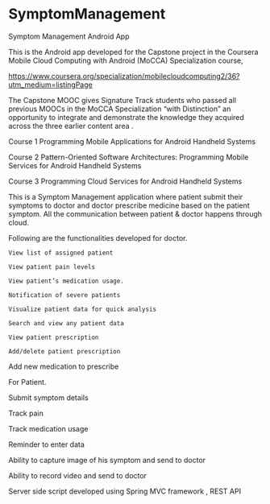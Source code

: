 # SymptomManagement
Symptom Management Android App

This is the Android app  developed for the Capstone project in the Coursera Mobile Cloud Computing with Android (MoCCA) Specialization course, 

https://www.coursera.org/specialization/mobilecloudcomputing2/36?utm_medium=listingPage

The Capstone MOOC gives Signature Track students who passed all previous MOOCs in the MoCCA Specialization “with Distinction” an opportunity to integrate and demonstrate the knowledge they acquired across the three earlier content area .

Course 1 Programming Mobile Applications for Android Handheld Systems 

Course 2 Pattern-Oriented Software Architectures: Programming Mobile Services for Android Handheld Systems 

Course 3 Programming Cloud Services for Android Handheld Systems 

This is a Symptom Management application where patient submit their symptoms to doctor and doctor prescribe medicine based on the patient symptom. All the communication between patient & doctor happens through cloud.

Following are the functionalities developed for doctor.

    View list of assigned patient

    View patient pain levels

    View patient’s medication usage.

    Notification of severe patients

    Visualize patient data for quick analysis

    Search and view any patient data

    View patient prescription

    Add/delete patient prescription

   Add new medication to prescribe

For Patient.

   Submit symptom details

   Track pain

   Track medication usage

   Reminder to enter data

   Ability to capture image of his symptom and send to doctor

   Ability to record video and send to doctor
 
Server side script developed using Spring MVC framework , REST API

